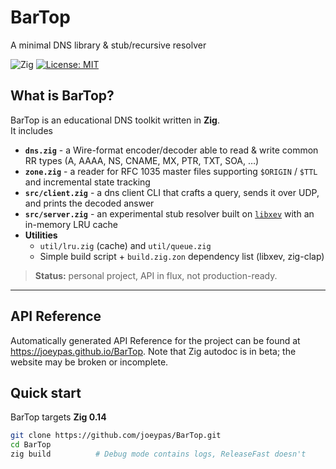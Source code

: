 # BarTop
A minimal DNS library & stub/recursive resolver

![Zig](https://img.shields.io/badge/Zig-%23F7A41D.svg?style=flat-square&logo=zig&logoColor=white)
[![License: MIT](https://img.shields.io/badge/License-MIT-blue.svg?style=flat-square)](LICENSE-MIT)
## What is BarTop?
BarTop is an educational DNS toolkit written in **Zig**.  
It includes

* **`dns.zig`** - a Wire-format encoder/decoder able to read & write common RR types (A, AAAA, NS, CNAME, MX, PTR, TXT, SOA, …)  
* **`zone.zig`** - a reader for RFC 1035 master files supporting `$ORIGIN` / `$TTL` and incremental state tracking 
* **`src/client.zig`** - a dns client CLI that crafts a query, sends it over UDP, and prints the decoded answer
* **`src/server.zig`** - an experimental stub resolver built on [`libxev`](https://github.com/mitchellh/libxev) with an in-memory LRU cache 
* **Utilities**  
  * `util/lru.zig` (cache) and `util/queue.zig`  
  * Simple build script + `build.zig.zon` dependency list (libxev, zig-clap)

> **Status:** personal project, API in flux, not production-ready.

---
## API Reference

Automatically generated API Reference for the project can be found at
https://joeypas.github.io/BarTop. Note that Zig autodoc is in beta; the website
may be broken or incomplete.

## Quick start

BarTop targets **Zig 0.14**   

```bash
git clone https://github.com/joeypas/BarTop.git
cd BarTop
zig build          # Debug mode contains logs, ReleaseFast doesn't
